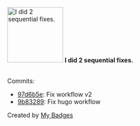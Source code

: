 <img src="https://github.com/my-badges/my-badges/blob/master/src/all-badges/fix-commit/fix-2.png?raw=true" alt="I did 2 sequential fixes." title="I did 2 sequential fixes." width="128">
<strong>I did 2 sequential fixes.</strong>
<br><br>

Commits:

- <a href="https://github.com/amenrio/amenrio.github.io/commit/97d6b5e85edd5ebbc062fa3742c441b16e568294">97d6b5e</a>: Fix workflow v2
- <a href="https://github.com/amenrio/amenrio.github.io/commit/9b83289b6d4a804809ed2ed5a88fa7114c84da75">9b83289</a>: Fix hugo workflow


Created by <a href="https://github.com/my-badges/my-badges">My Badges</a>